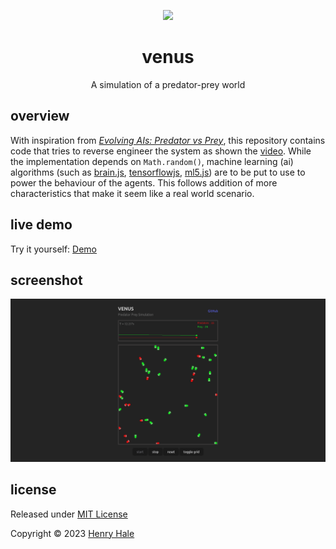<div align="center">

![](./dist/favicon.png)

# venus
A simulation of a predator-prey world

</div>

## overview
With inspiration from [_Evolving AIs: Predator vs Prey_](https://www.youtube.com/watch?v=qwrp3lB-jkQ), 
this repository contains code that tries to reverse engineer the system as shown the [video](https://www.youtube.com/watch?v=qwrp3lB-jkQ). 
While the implementation depends on `Math.random()`, machine learning (ai) algorithms (such as [brain.js](https://brain.js.org/), [tensorflowjs](https://www.tensorflow.org/js), [ml5.js](https://ml5js.org/)) are to be put to use to power the behaviour
of the agents. This follows addition of more characteristics that make it seem like a real world scenario.

## live demo
Try it yourself: [Demo](https://henryhale.github.io/venus/)

## screenshot
![](./screenshot.png)

## license

Released under [MIT License](./LICENSE.txt)

Copyright &copy; 2023 [Henry Hale](https://github.com/henryhale)
